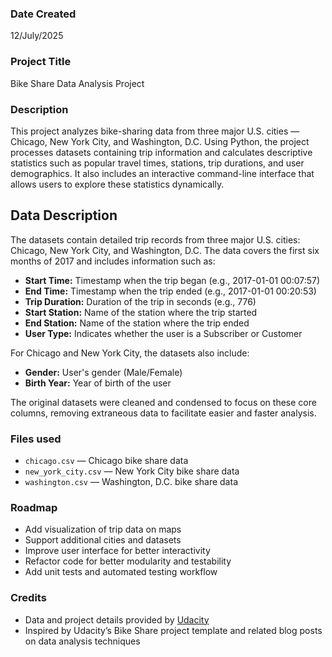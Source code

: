 ### Date Created
12/July/2025

### Project Title
Bike Share Data Analysis Project

### Description
This project analyzes bike-sharing data from three major U.S. cities — Chicago, New York City, and Washington, D.C. Using Python, the project processes datasets containing trip information and calculates descriptive statistics such as popular travel times, stations, trip durations, and user demographics. It also includes an interactive command-line interface that allows users to explore these statistics dynamically.

## Data Description
The datasets contain detailed trip records from three major U.S. cities: Chicago, New York City, and Washington, D.C. The data covers the first six months of 2017 and includes information such as:

- **Start Time:** Timestamp when the trip began (e.g., 2017-01-01 00:07:57)  
- **End Time:** Timestamp when the trip ended (e.g., 2017-01-01 00:20:53)  
- **Trip Duration:** Duration of the trip in seconds (e.g., 776)  
- **Start Station:** Name of the station where the trip started  
- **End Station:** Name of the station where the trip ended  
- **User Type:** Indicates whether the user is a Subscriber or Customer  

For Chicago and New York City, the datasets also include:  

- **Gender:** User's gender (Male/Female)  
- **Birth Year:** Year of birth of the user  

The original datasets were cleaned and condensed to focus on these core columns, removing extraneous data to facilitate easier and faster analysis.

### Files used
- `chicago.csv` — Chicago bike share data  
- `new_york_city.csv` — New York City bike share data  
- `washington.csv` — Washington, D.C. bike share data

### Roadmap
- Add visualization of trip data on maps  
- Support additional cities and datasets  
- Improve user interface for better interactivity  
- Refactor code for better modularity and testability  
- Add unit tests and automated testing workflow

### Credits
- Data and project details provided by [Udacity](https://www.udacity.com/)  
- Inspired by Udacity’s Bike Share project template and related blog posts on data analysis techniques
